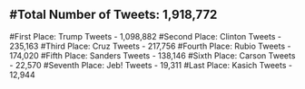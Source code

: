 #Total Number of Tweets: 1,918,772 
---
#First Place: Trump Tweets - 1,098,882
#Second Place: Clinton Tweets - 235,163
#Third Place: Cruz Tweets - 217,756
#Fourth Place: Rubio Tweets - 174,020
#Fifth Place: Sanders Tweets - 138,146
#Sixth Place: Carson Tweets - 22,570
#Seventh Place: Jeb! Tweets - 19,311
#Last Place: Kasich Tweets - 12,944
